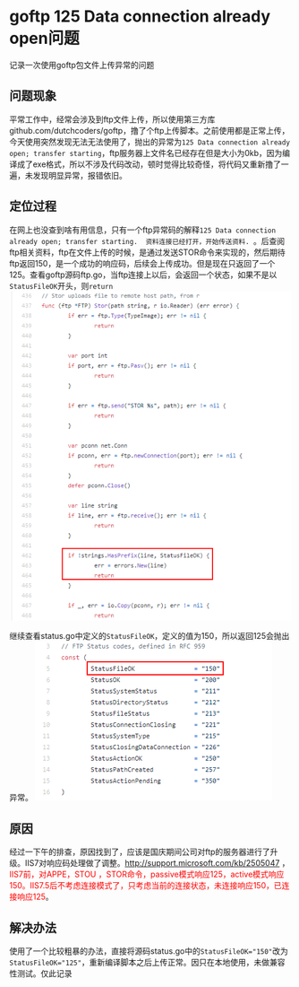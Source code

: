 # goftp 125 Data connection already open问题


记录一次使用goftp包文件上传异常的问题
<!--more-->
## 问题现象

平常工作中，经常会涉及到ftp文件上传，所以使用第三方库github.com/dutchcoders/goftp，撸了个ftp上传脚本。之前使用都是正常上传，今天使用突然发现无法无法使用了，抛出的异常为`125 Data connection already open; transfer starting`，ftp服务器上文件名已经存在但是大小为0kb，因为编译成了exe格式，所以不涉及代码改动，顿时觉得比较奇怪，将代码又重新撸了一遍，未发现明显异常，报错依旧。

## 定位过程

在网上也没查到啥有用信息，只有一个ftp异常码的解释`125 Data connection already open; transfer starting.  资料连接已经打开，开始传送资料. `。后查阅ftp相关资料，ftp在文件上传的时候，是通过发送STOR命令来实现的，然后期待ftp返回150，是一个成功的响应码，后续会上传成功。但是现在只返回了一个125。查看goftp源码ftp.go，当ftp连接上以后，会返回一个状态，如果不是以`StatusFileOK`开头，则`return`  
![](/images/goftp-125-Data-connection-already-open问题/goftp_ftp.png " ")  

继续查看status.go中定义的`StatusFileOK`，定义的值为150，所以返回125会抛出异常。
![](/images/goftp-125-Data-connection-already-open问题/goftp_status.png " ")

## 原因

经过一下午的排查，原因找到了，应该是国庆期间公司对ftp的服务器进行了升级。IIS7对响应码处理做了调整。http://support.microsoft.com/kb/2505047 ，<font color=red>IIS7前，对APPE，STOU ，STOR命令，passive模式响应125，active模式响应150。IIS7.5后不考虑连接模式了，只考虑当前的连接状态，未连接响应150，已连接响应125</font>。

## 解决办法
使用了一个比较粗暴的办法，直接将源码status.go中的`StatusFileOK="150"`改为`StatusFileOK="125"`，重新编译脚本之后上传正常。因只在本地使用，未做兼容性测试。仅此记录
